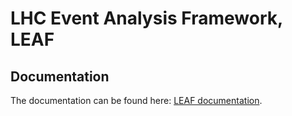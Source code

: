 # LHC Event Analysis Framework, LEAF

## Documentation

The documentation can be found here: [LEAF documentation](https://reimersa.github.io/LEAF/).
